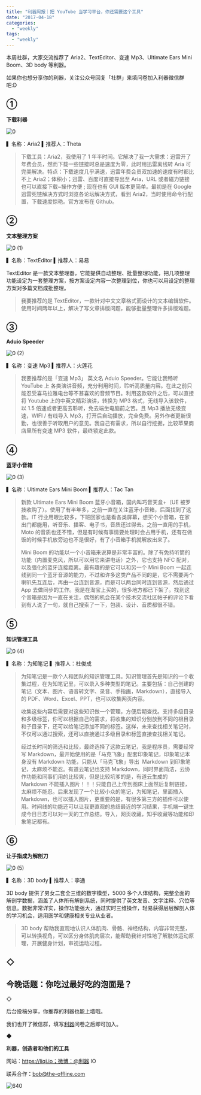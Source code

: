 ```yaml
---
title: "利器周报｜把 YouTube 当学习平台，你还需要这个工具"
date: "2017-04-18"
categories: 
  - "weekly"
tags: 
  - "weekly"
---
```


本周社群，大家交流推荐了 Aria2、TextEditor、变速 Mp3、Ultimate Ears Mini Boom、3D body 等利器。

如果你也想分享你的利器，关注公众号回复「社群」来填问卷加入利器微信群吧:D

## ①

**下载利器**

![0](/images/13980.jpg)

▍名称：Aria2 ▍推荐人：Theta

> 下载工具：Aria2，我使用了 1 年半时间。它解决了我一大需求：迅雷开了年费会员，然而下载一些链接时总是速度为零，此时用迅雷离线转 Aria 可完美解决。特点：下载速度几乎满速，迅雷年费会员双加速的速度有时都比不上 Aria2；体积小；迅雷、百度可直接导出至 Aria，URL 或者磁力链接也可以直接下载~操作方便 ; 现在也有 GUI 版本更简单。最初是在 Google 迅雷死链解决方式时浏览各论坛解决方式，看到 Aria2，当时使用命令行配置，下载速度惊艳。官方发布在 Github。

## ②

**文本整理方案**

![0 (1)](/images/55685.jpg)

▍名称：TextEditor ▍推荐人：易易

TextEditor 是一款文本整理器，它能提供自动整理、批量整理功能，把几项整理功能设定为一套整理方案，按方案设定内容一次整理到位，你也可以用设定的整理方案对多篇文档成批整理。

> 我要推荐的是 TextEditor，一款针对中文文章格式而设计的文本编辑软件。使用时间两年以上，解决了写文章排版问题，能够批量整理许多排版难题。

## ③

**Aduio Speeder**

![0 (2)](/images/76483.jpg)

▍名称：变速 Mp3 ▍推荐人：火莲花

> 我要推荐的是「变速 Mp3」 英文名 Aduio Speeder。它能让我畅听 YouTube 上 各类演讲音频，充分利用时间，聆听高质量内容。在此之前只能忍受喜马拉雅电台等不甚喜欢的音频节目。利用这款软件之后，可以直接将 Youtube 上的中英文精彩演讲，转换为 MP3 格式，无线导入该软件，以 1.5 倍速或者更高去聆听，免去端坐电脑前之苦。且 Mp3 播放无级变速，WIFI / 有线导入 Mp3，打开后自动播放，完全免费。另外作者更新很勤，也很善于听取用户的意见。我自己有需求，所以自行挖掘，比较苹果商店里所有变速 MP3 软件，最终锁定此款。

## ④

**蓝牙小音箱**

![0 (3)](/images/02851.jpg)

▍名称：Ultimate Ears Mini Boom ▍推荐人：Tac Tan

> 新款 Ultimate Ears Mini Boom 蓝牙小音箱，国内叫巧音天盒+（UE 被罗技收购了）。使用了有半年多，之前一直在关注蓝牙小音箱，后面找到了这款。IT 行业用眼比较多，下班回家也是看各类屏幕，想买个小音箱，在家出门都能用，听音乐、播客、电子书，音质还过得去。之前一直用的手机，Moto 的音质也还不错，但是有时候有事情要处理时会占用手机，还有在做饭的时候手机放旁边也不是很好，有了小音箱手机就解放出来了。
> 
> Mini Boom 的功能以一个小音箱来说算是非常丰富的。除了有免持听筒的功能（内置麦克风，所以可以用它来讲电话）之外，它也支持 NFC 配对，以及强化的蓝牙连接距离。最有趣的是它可以和另一个 Mini Boom 一起连线到同一个蓝牙音源的能力，不过和许多这类产品不同的是，它不需要两个喇叭先互连后，再由一台连到音源，而是可以两台同时连到音源，然后通过 App 去做同步的工作。我是在淘宝上买的，很多地方都已下架了。找到这个音箱是因为一直在关注，偶然的机会在某个技术交流社区帖子的评论下看到有人说了一句，就自己搜索了一下，包装、设计、音质都很不错。

## ⑤

**知识管理工具**

![0 (4)](/images/44276.jpg)

▍名称：为知笔记 ▍推荐人：杜俊成

> 为知笔记是一款个人和团队的知识管理工具。知识管理首先是知识的一个收集过程，在为知笔记里，可以录入多种类型的笔记。主要包括：自己创建的笔记（文本、图片、语音转文字、录音、手指画，Markdown），直接导入的 PDF、Word、Excel、PPT，也可以收集网页内容。
> 
> 收集这些内容后需要对这些知识做一个管理，方便后期查找。支持多级目录和多级标签，你可以根据自己的需求，将收集的知识分别放到不同的根目录和子目录下，还可以给笔记添加不同的标签。这样，未来查找相关笔记时，不仅可以通过搜索，还可以直接通过多级目录和标签直接查找相关笔记。
> 
> 经过长时间的筛选和比较，最终选择了这款云笔记，我是程序员，需要经常写 Markdown，最开始使用的是「马克飞象」配套印象笔记，印象笔记本身没有 Markdown 功能，只能从「马克飞象」导出  Markdown 到印象笔记，太麻烦不能忍。有道云笔记也支持 Markdown，同时界面简洁，云协作功能和同事们用的比较爽，但是比较坑爹的是，有道云生成的 Markdown 不能插入图片！！！只能自己上传到图床上面然后复制链接，太麻烦不能忍。后来发现了一个比较小众的笔记，为知笔记，里面插入 Markdown，也可以插入图片，更重要的是，有很多第三方的插件可以使用。时间线的功能还可以让我更直观的总结最近的学习结果，手机端一键生成今日日志可以对一天的工作总结。导入，网页收藏，知乎收藏等功能和印象笔记都有。

## ⑥

**让手指成为解剖刀**

![0 (5)](/images/95731.jpg)

▍名称：3D body ▍推荐人：李通

3D body 提供了男女二套全三维的数字模型，5000 多个人体结构，完整全面的解剖学数据，涵盖了人体所有解剖系统，同时提供了英文发音、文字注释、穴位等信息。数据非常详实，操作功能强大，通过实时三维操作，轻易获得层层解剖人体的学习机会，适用医学和健康相关专业从业者。

> 3D body 帮助我直观地认识人体肌肉、骨骼、神经结构，内容非常完整，可以转换视角，可以区分身体肌肉层次，能帮助我针对性地了解肢体运动原理，开展健身计划，审视运动过程。

## **◇**

## **今晚话题：你吃过最好吃的泡面是？**

◇

后台投稿分享，你推荐的利器也能上墙哦。

我们也开了微信群，填写[利器](https://mp.weixin.qq.com/s?__biz=MzA3NTgzNzU2NQ==&mid=401391156&idx=1&sn=5acb57ea282a9b0d5723b103d60eb230&scene=21#wechat_redirect)问卷之后即可加入。

◆

**利器，创造者和他们的工具**

网站：https://liqi.io；微博：@利器 IO

联系合作：bob@the-offline.com

![640](/images/47975.jpg)
